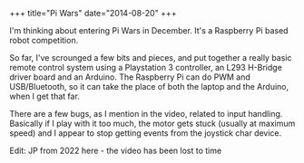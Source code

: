 +++
title="Pi Wars"
date="2014-08-20"
+++

 I'm thinking about entering Pi Wars in December. It's a Raspberry Pi based robot competition.

So far, I've scrounged a few bits and pieces, and put together a really basic remote control system using a Playstation 3 controller, an L293 H-Bridge driver board and an Arduino. The Raspberry Pi can do PWM and USB/Bluetooth, so it can take the place of both the laptop and the Arduino, when I get that far.

There are a few bugs, as I mention in the video, related to input handling. Basically if I play with it too much, the motor gets stuck (usually at maximum speed) and I appear to stop getting events from the joystick char device.

Edit: JP from 2022 here - the video has been lost to time
